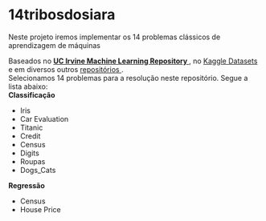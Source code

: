 # 14tribosdosiara
Neste projeto iremos implementar os 14 problemas clássicos de aprendizagem de máquinas

Baseados no  <strong> <a href="https://archive.ics.uci.edu/ml/index.php" target="_blank"> UC Irvine Machine Learning Repository </a> </strong>, no <a href="https://www.kaggle.com/datasets" target="_blank"> Kaggle Datasets </a> e em diversos outros <a href="https://towardsdatascience.com/9-best-places-to-find-machine-learning-datasets-dfdba8af5220" target="_blank">repositórios </a>. 
<br />
Selecionamos 14 problemas para a resolução neste repositório. Segue a lista abaixo:
<br />
<b> Classificação </b>
<ul>
  <li> Iris </li>
  <li> Car Evaluation </li>
  <li> Titanic </li>
  <li> Credit </li>
  <li> Census </li>
  <li> Digits</li>
  <li> Roupas </li>
  <li> Dogs_Cats </li>
 </ul>
 <b> Regressão </b>
 <ul>
  <li> Census </li>
  <li> House Price </li>
 </ul>

